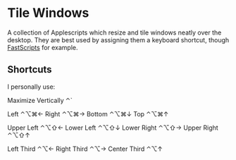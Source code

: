 
# Tile Windows

A collection of Applescripts which resize and tile windows neatly over the desktop. They are best used by assigning them a keyboard shortcut, though [FastScripts](http://www.red-sweater.com/fastscripts/ "FastScripts") for example.

## Shortcuts

I personally use:

Maximize Vertically	⌃`

Left	⌃⌥⌘←
Right	⌃⌥⌘→
Bottom	⌃⌥⌘↓
Top	⌃⌥⌘↑

Upper Left	⌃⌥⇧←
Lower Left	⌃⌥⇧↓
Lower Right	⌃⌥⇧→
Upper Right	⌃⌥⇧↑

Left Third	⌃⌥←
Right Third	⌃⌥→
Center Third	⌃⌥↑
